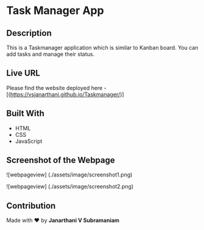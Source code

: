 # Task Manager App
## Description
This is a Taskmanager application which is similar to Kanban board. You can add tasks and manage their status. 
## Live URL
Please find the website deployed here - [(https://vsjanarthani.github.io/Taskmanager/)]
## Built With
* HTML
* CSS
* JavaScript
## Screenshot of the Webpage
![webpageview] (./assets/image/screenshot1.png)

![webpageview] (./assets/image/screenshot2.png)
## Contribution
Made with :heart: by **Janarthani V Subramaniam**
